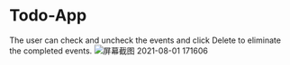 # Todo-App
The user can check and uncheck the events and click Delete to eliminate the completed events.
![屏幕截图 2021-08-01 171606](https://user-images.githubusercontent.com/56063269/127774263-e1257127-c93a-41ad-acd9-a2e4f109c3e4.png)

